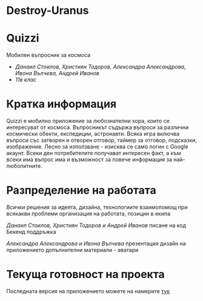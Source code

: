 # Destroy-Uranus
# 
# Quizzi 
Мобилен въпросник за космоса
* *Данаил Стоилов, Християн Тодоров, Александра Александрова, Ивона Вълчева, Андрей Иванов*
* *11в клас*

# Кратка информация
Quizzi е мобилно приложение за любознателни хора, които се интересуват от космоса. Въпросникът съдържа въпроси за различни космически обекти, експедиции, астронавти. Всяка игра включва въпроси със затворен и отворен отговор, таймер за отговор, подсказки, изображение. Лесно за използване - изисква се само логин с Google акаунт. Всеки ден потребителите получават интересен факт, а към всеки има въпрос има и възможност за повече информация за най-любопитните.

# Разпределение на работата
*Всички*
решения за идеята, дизайна, технологиите
взаимопомощ при всякакви проблеми
организация на работата, позиции в екипа

*Данаил Стоилов, Християн Тодоров и Андрей Иванов*
писане на код
Бекенд поддръжка

*Александра Александрова и Ивона Вълчева*
презентация
дизайн на приложението
допълнителни материали - аватари

# Текуща готовност на проекта
Последната версия на приложението можете на намерите [тук](https://github.com/0DakatA0/Destroy-Uranus)
